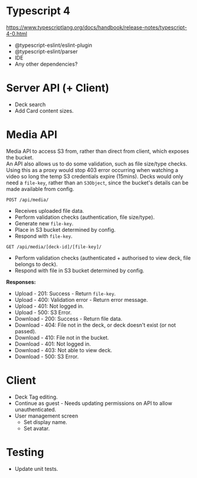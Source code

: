 # Typescript 4
https://www.typescriptlang.org/docs/handbook/release-notes/typescript-4-0.html
  * @typescript-eslint/eslint-plugin
  * @typescript-eslint/parser
  * IDE
  * Any other dependencies?

# Server API (+ Client)
* Deck search
* Add Card content sizes.

# Media API
Media API to access S3 from, rather than direct from client, which exposes the bucket.  
An API also allows us to do some validation, such as file size/type checks.
Using this as a proxy would stop 403 error occurring when watching a video so long the temp S3 credentials expire (15mins).
Decks would only need a `file-key`, rather than an `S3Object`, since the bucket's details can be made available from config.

`POST /api/media/`
* Receives uploaded file data.
* Perform validation checks (authentication, file size/type).
* Generate new `file-key`.
* Place in S3 bucket determined by config.
* Respond with `file-key`. 

`GET /api/media/[deck-id]/[file-key]/` 
* Perform validation checks (authenticated + authorised to view deck, file belongs to deck).
* Respond with file in S3 bucket determined by config.

**Responses:**
* Upload - 201: Success - Return `file-key`.
* Upload - 400: Validation error - Return error message.
* Upload - 401: Not logged in.
* Upload - 500: S3 Error.
* Download - 200: Success - Return file data.
* Download - 404: File not in the deck, or deck doesn't exist (or not passed).
* Download - 410: File not in the bucket.
* Download - 401: Not logged in.
* Download - 403: Not able to view deck.
* Download - 500: S3 Error.

# Client
* Deck Tag editing.
* Continue as guest - Needs updating permissions on API to allow unauthenticated.
* User management screen
  * Set display name.
  * Set avatar.

# Testing
* Update unit tests.
